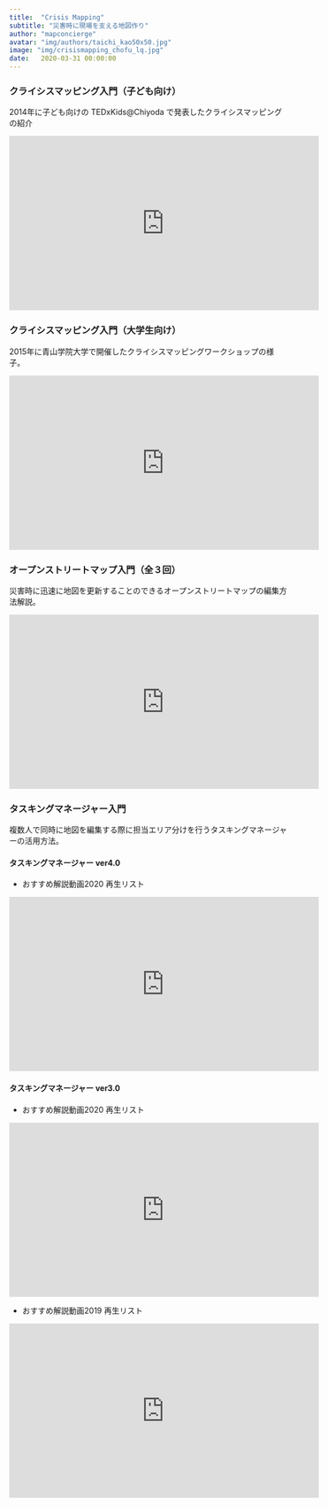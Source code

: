 ```yaml
---
title:  "Crisis Mapping"
subtitle: "災害時に現場を支える地図作り"
author: "mapconcierge"
avatar: "img/authors/taichi_kao50x50.jpg"
image: "img/crisismapping_chofu_lq.jpg"
date:   2020-03-31 00:00:00
---
```


### クライシスマッピング入門（子ども向け）
2014年に子ども向けの TEDxKids@Chiyoda で発表したクライシスマッピングの紹介
<iframe width="560" height="315" src="https://www.youtube.com/embed/0hZK7m0fb1U" frameborder="0" allow="accelerometer; autoplay; encrypted-media; gyroscope; picture-in-picture" allowfullscreen></iframe>

### クライシスマッピング入門（大学生向け）
2015年に青山学院大学で開催したクライシスマッピングワークショップの様子。
<iframe width="560" height="315" src="https://www.youtube.com/embed/3E9OhmUjVlo" frameborder="0" allow="accelerometer; autoplay; encrypted-media; gyroscope; picture-in-picture" allowfullscreen></iframe>

### オープンストリートマップ入門（全３回）
災害時に迅速に地図を更新することのできるオープンストリートマップの編集方法解説。
<iframe width="560" height="315" src="https://www.youtube.com/embed/videoseries?list=PLtNZ0UPlDLE8p12RFIvDkKpbMCYdxxhej" frameborder="0" allow="autoplay; encrypted-media" allowfullscreen></iframe>

### タスキングマネージャー入門
複数人で同時に地図を編集する際に担当エリア分けを行うタスキングマネージャーの活用方法。

#### タスキングマネージャー ver4.0
* おすすめ解説動画2020 再生リスト
<iframe width="560" height="315" src="https://www.youtube.com/embed/wqQdDgjBOvY" frameborder="0" allow="accelerometer; autoplay; encrypted-media; gyroscope; picture-in-picture" allowfullscreen></iframe>


#### タスキングマネージャー ver3.0 
* おすすめ解説動画2020 再生リスト
<iframe width="560" height="315" src="https://www.youtube.com/embed/DBgWSsp53Ps" frameborder="0" allow="accelerometer; autoplay; encrypted-media; gyroscope; picture-in-picture" allowfullscreen></iframe>

* おすすめ解説動画2019 再生リスト
<iframe width="560" height="315" src="https://www.youtube.com/embed/videoseries?list=PLtNZ0UPlDLE_1eiQU5NE7uy-hdr7cimwa" frameborder="0" allow="autoplay; encrypted-media" allowfullscreen></iframe>
